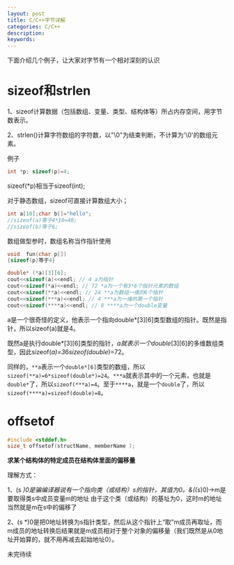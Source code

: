 ```yaml
---
layout: post
title: C/C++字节详解
categories: C/C++
description: 
keywords: 
---
```



下面介绍几个例子，让大家对字节有一个相对深刻的认识

# sizeof和strlen

1、sizeof计算数据（包括数组、变量、类型、结构体等）所占内存空间，用字节数表示。

2、strlen()计算字符数组的字符数，以"\0"为结束判断，不计算为'\0'的数组元素。

例子
```c
int *p; sizeof(p)=4;
```
sizeof(*p)相当于sizeof(int);

 
对于静态数组，sizeof可直接计算数组大小；
```c
int a[10];char b[]="hello";
//sizeof(a)等于4*10=40;
//sizeof(b)等于6;
```
  
数组做型参时，数组名称当作指针使用
```c
void  fun(char p[])
{sizeof(p)等于4}
```
 
 
```c
double* (*a)[3][6]; 
cout<<sizeof(a)<<endl; // 4 a为指针
cout<<sizeof(*a)<<endl; // 72 *a为一个有3*6个指针元素的数组
cout<<sizeof(**a)<<endl; // 24 **a为数组一维的6个指针
cout<<sizeof(***a)<<endl; // 4 ***a为一维的第一个指针
cout<<sizeof(****a)<<endl; // 8 ****a为一个double变量
```
a是一个很奇怪的定义，他表示一个指向double*[3][6]类型数组的指针。既然是指针，所以sizeof(a)就是4。 

既然a是执行double*[3][6]类型的指针，*a就表示一个double*[3][6]的多维数组类型，因此sizeof(*a)=3*6*sizeof(double*)=72。

同样的，`**a`表示一个`double*[6]`类型的数组，所以`sizeof(**a)=6*sizeof(double*)=24`。`***a`就表示其中的一个元素，也就是`double*`了，所以`sizeof(***a)=4`。至于`****a`，就是一个`double`了，所以`sizeof(****a)=sizeof(double)=8`。



# offsetof

```c
#include <stddef.h>
size_t offsetof(structName, memberName );
```
**求某个结构体的特定成员在结构体里面的偏移量**

理解方式：

1、(s *)0是骗编译器说有一个指向类（或结构）s的指针，其值为0。&((s*)0)->m是要取得类s中成员变量m的地址   由于这个类（或结构）的基址为0，这时m的地址当然就是m在s中的偏移了
 
2、(s *)0是把0地址转换为s指针类型，然后从这个指针上“取”m成员再取址，而m成员的地址转换后结果就是m成员相对于整个对象的偏移量（我们既然是从0地址开始算的，就不用再减去起始地址0）。
 
未完待续


  
  
  
  
  


